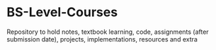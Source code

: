 # BS-Level-Courses
Repository to hold notes, textbook learning, code, assignments (after submission date), projects, implementations, resources and extra
